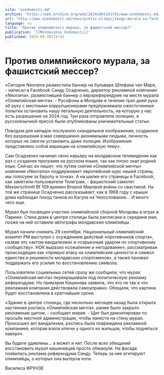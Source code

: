 ```yaml
---
site: "evedomosti.md"
archive: "https://web.archive.org/web/20241001181742/www.evedomosti.md/news/protiv-olimpijskogo-murala-za-fashistskij-messer"
url: "http://www.evedomosti.md/news/protiv-olimpijskogo-murala-za-fashistskij-messer"
language: ru
title: "Против олимпийского мурала, за фашистский мессер?"
publication: '[[Moldavskie Vedomosti]]'
published: 2024-09-30T19:42
---
```


# Против олимпийского мурала, за фашистский мессер?

«Сегодня Neorama разместила баннер на бульваре Штефана чел Маре, - написал в Facebook Санду Осадченко, директор рекламной компании «Neorama», разместившей баннер о еврореферендуме на месте мурала «Олимпийская мечта». - Русофоны в Молдове в течение трех дней рука об руку с местными коррупционерами предпринимали ожесточенные попытки остановить нашу легальную деятельность, на которую у нас есть разрешение на 2024 год. Три раза отправляли полицию, в русскоязычной прессе были опубликованы уничижительные статьи.

Поводом для нападок послужило скандальное изображение, созданное без разрешения в мае совершенно анонимными людьми, личность которых не смогла установить даже полиция. Изображение представляло собой вариации на олимпийскую тему».

Сам Осадченко начинал свою карьеру на молдавском телевидении как раз с создания программ на русском языке, так как плохо знал родной язык. Сейчас он пишет, что путем снятия «Олимпийской мечты» компания «Neorama» поддерживает европейский курс нашей страны, мы голосуем за Европу и точка». А на шапке его страницы в Facebook, как заметили пользователи Телеграм, - фашистский самолет Messerschmitt Bf 109 времен Второй Мировой войны со свастикой. На той же странице Осадченко рассказывает, как в 1968 году с крыши дома наблюдал поход танков из Кагула на Чехословакию... И много чего еще.

Мурал был посвящен участию олимпийской сборной Молдовы в играх в Париже. Стена дома в центре столицы была расписана в середине мая, позже на ней оставили автографы молдавские олимпийцы.

Мурал начали снимать 29 сентября. Национальный олимпийский комитет РМ выступил с осуждением действий «противников спорта», назвав это «актом вандализма» и «серьезным ударом по спортивному сообществу». НОК выразил «сожаление и негодование», рассматривая происходящее как «прямую атаку на олимпийские ценности и символ единства и решимости молдавских спортсменов», а также призвал поддержать его усилия по восстановлению символа.

Пользователи социальных сетей сразу же сообщили, что мурал «Олимпийская мечта» перекрашивали под политическую рекламу референдума. Но примэрия Кишинева заявила, что это не так и что рекламная компания действовала самоуправно. Обещали, что картина будет восстановлена в кратчайшие сроки.

«Здание в центре столицы, где несколько месяцев назад была открыта настенная роспись «Олимпийская мечта», ранее было закрыто рекламным щитом, - сообщает мэрия. - Щит был демонтирован по просьбе местной администрации, чтобы нанести на стену мурал. Произошел акт вандализма, роспись была повреждена рекламной компанией, которая взяла ключи у одного из жильцов, чтобы подняться наверх».

Вы будете удивлены… а может и нет. После всех обещаний восстановить мурал кишиневцев просто обманули. На фасаде появилась реклама референдума Санду. Теперь за нее агитируют олимпийцы, о которых она вытерла ноги.

Василиса ФРУНЗЕ